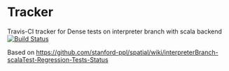 # Tracker
Travis-CI tracker for Dense tests on interpreter branch with scala backend
[![Build Status](https://travis-ci.org/mattfel1/Tracker.svg?branch=ClassDense-Branchinterpreter-Backendscala-Tracker)](https://travis-ci.org/mattfel1/Tracker)

Based on https://github.com/stanford-ppl/spatial/wiki/interpreterBranch-scalaTest-Regression-Tests-Status
